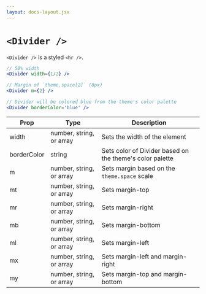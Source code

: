 ```yaml
---
layout: docs-layout.jsx
---
```


# `<Divider />`

`<Divider />` is a styled `<hr />`.

```jsx
// 50% width
<Divider width={1/2} />

// Margin of `theme.space[2]` (8px)
<Divider m={2} />

// Divider will be colored blue from the theme's color palette
<Divider borderColor='blue' />
```

Prop | Type | Description
---|---|---
width | number, string, or array | Sets the width of the element
borderColor | string | Sets color of Divider based on the theme's color palette
m | number, string, or array | Sets margin based on the `theme.space` scale
mt | number, string, or array | Sets margin-top
mr | number, string, or array | Sets margin-right
mb | number, string, or array | Sets margin-bottom
ml | number, string, or array | Sets margin-left
mx | number, string, or array | Sets margin-left and margin-right
my | number, string, or array | Sets margin-top and margin-bottom
